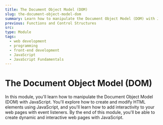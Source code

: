 ```yaml
---
title: The Document Object Model (DOM)
slug: the-document-object-model-dom
summary: Learn how to manipulate the Document Object Model (DOM) with JavaScript, including creating and modifying HTML elements. Build interactive web pages with JavaScript.
previous: Functions and Control Structures
src:
type: Module
tags:
  - web development
  - programming
  - front-end development
  - JavaScript
  - JavaScript Fundamentals
---
```


# The Document Object Model (DOM)

In this module, you'll learn how to manipulate the Document Object Model (DOM) with JavaScript. You'll explore how to create and modify HTML elements using JavaScript, and you'll learn how to add interactivity to your web pages with event listeners. By the end of this module, you'll be able to create dynamic and interactive web pages with JavaScript.
